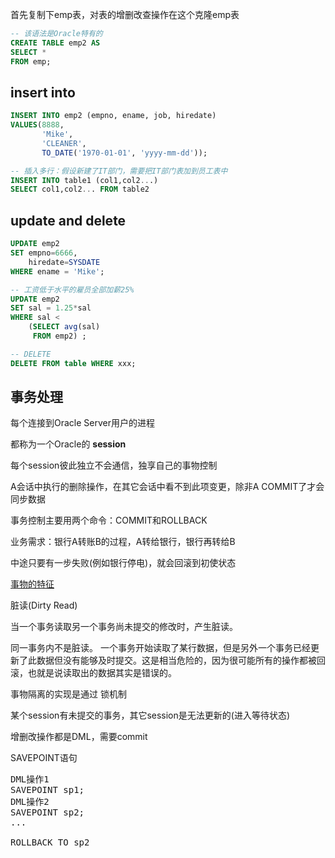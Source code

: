 首先复制下emp表，对表的增删改查操作在这个克隆emp表

```sql
-- 该语法是Oracle特有的
CREATE TABLE emp2 AS
SELECT *
FROM emp;
```

## insert into

```sql
INSERT INTO emp2 (empno, ename, job, hiredate)
VALUES(8888,
       'Mike',
       'CLEANER',
       TO_DATE('1970-01-01', 'yyyy-mm-dd'));

-- 插入多行：假设新建了IT部门，需要把IT部门表加到员工表中
INSERT INTO table1 (col1,col2...)
SELECT col1,col2... FROM table2
```

## update and delete

```sql
UPDATE emp2
SET empno=6666,
    hiredate=SYSDATE
WHERE ename = 'Mike';
```

```sql
-- 工资低于水平的雇员全部加薪25%
UPDATE emp2
SET sal = 1.25*sal
WHERE sal <
    (SELECT avg(sal)
     FROM emp2) ;

-- DELETE
DELETE FROM table WHERE xxx;
```

## 事务处理

每个连接到Oracle Server用户的进程

都称为一个Oracle的 **session**

每个session彼此独立不会通信，独享自己的事物控制

A会话中执行的删除操作，在其它会话中看不到此项变更，除非A COMMIT了才会同步数据

事务控制主要用两个命令：COMMIT和ROLLBACK

业务需求：银行A转账B的过程，A转给银行，银行再转给B

中途只要有一步失败(例如银行停电)，就会回滚到初使状态

[事物的特征](https://hit-alibaba.github.io/interview/basic/db/Transaction.html)

脏读(Dirty Read)

当一个事务读取另一个事务尚未提交的修改时，产生脏读。

同一事务内不是脏读。 一个事务开始读取了某行数据，但是另外一个事务已经更新了此数据但没有能够及时提交。这是相当危险的，因为很可能所有的操作都被回滚，也就是说读取出的数据其实是错误的。

事物隔离的实现是通过 锁机制

某个session有未提交的事务，其它session是无法更新的(进入等待状态)

增删改操作都是DML，需要commit

SAVEPOINT语句

<pre>
DML操作1
SAVEPOINT sp1;
DML操作2
SAVEPOINT sp2;
...

ROLLBACK TO sp2
</pre>